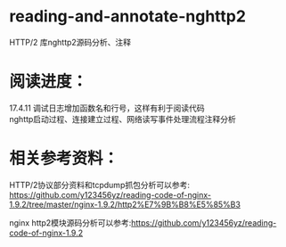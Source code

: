 # reading-and-annotate-nghttp2
HTTP/2 库nghttp2源码分析、注释  

阅读进度：
===================================
17.4.11
    调试日志增加函数名和行号，这样有利于阅读代码  
	nghttp启动过程、连接建立过程、网络读写事件处理流程注释分析
	
	
	
	
	
相关参考资料：
===================================  
HTTP/2协议部分资料和tcpdump抓包分析可以参考:  
https://github.com/y123456yz/reading-code-of-nginx-1.9.2/tree/master/nginx-1.9.2/http2%E7%9B%B8%E5%85%B3   

nginx http2模块源码分析可以参考:https://github.com/y123456yz/reading-code-of-nginx-1.9.2  

   
